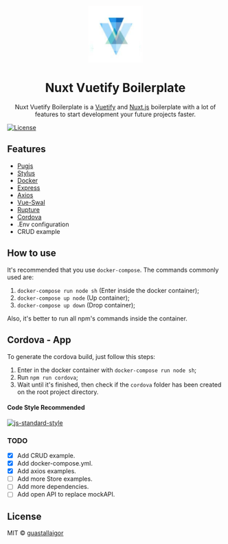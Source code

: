 <div align="center">
  <img src="./template/static/img/nuxt-vuetify.png" width="128px">
  <h1>Nuxt Vuetify Boilerplate</h1>
</div>

<p align="center">
  Nuxt Vuetify Boilerplate is a <a href="https://vuetifyjs.com/">Vuetify</a> and <a href="https://github.com/nuxt/nuxt.js">Nuxt.js</a> boilerplate with a lot of features to start development your future projects faster.
</p>

[![License](https://img.shields.io/badge/license-MIT-blue.svg)](https://raw.githubusercontent.com/guastallaigor/hare/master/LICENSE)

## Features

* [Pugjs](https://pugjs.org/api/getting-started.html)
* [Stylus](http://stylus-lang.com/)
* [Docker](https://github.com/docker)
* [Express](https://github.com/expressjs/express)
* [Axios](https://github.com/nuxt-community/axios-module)
* [Vue-Swal](https://github.com/anteriovieira/vue-swal)
* [Rupture](https://github.com/jescalan/rupture)
* [Cordova](https://cordova.apache.org/)
* .Env configuration
* CRUD example

## How to use

It's recommended that you use `docker-compose`. The commands commonly used are:

1. `docker-compose run node sh` (Enter inside the docker container);
2. `docker-compose up node` (Up container);
3. `docker-compose up down` (Drop container);

Also, it's better to run all npm's commands inside the container.

## Cordova - App

To generate the cordova build, just follow this steps:

1. Enter in the docker container with `docker-compose run node sh`;
2. Run `npm run cordova`;
3. Wait until it's finished, then check if the `cordova` folder has been created on the root project directory.

#### Code Style Recommended

[![js-standard-style](https://cdn.rawgit.com/feross/standard/master/badge.svg)](https://github.com/feross/standard)

### TODO

* [X] Add CRUD example.
* [X] Add docker-compose.yml.
* [X] Add axios examples.
* [ ] Add more Store examples.
* [ ] Add more dependencies.
* [ ] Add open API to replace mockAPI.

## License

MIT © [guastallaigor](https://github.com/guastallaigor/nuxt-boilerplate)
